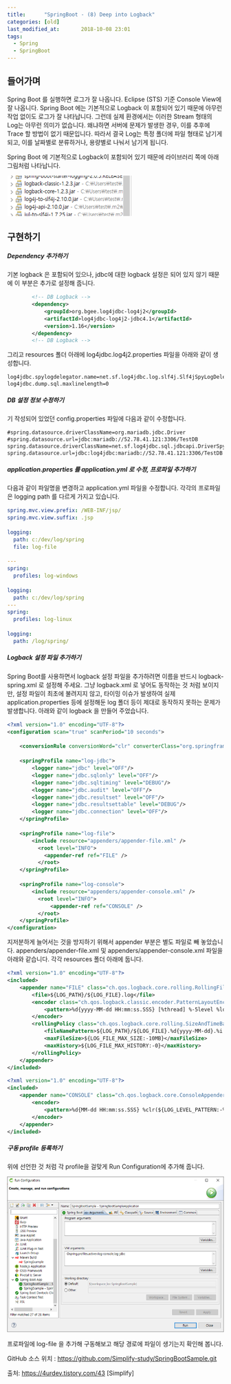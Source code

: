 ```yaml
---
title:      "SpringBoot - (8) Deep into Logback"
categories: [old]
last_modified_at:       2018-10-08 23:01
tags:
  - Spring
  - SpringBoot
---
```


## 들어가며

Spring Boot 를 실행하면 로그가 잘 나옵니다. Eclipse (STS) 기준 Console View에 잘 나옵니다. Spring Boot 에는 기본적으로 Logback 이 포함되어 있기 때문에 아무런 작업 없이도 로그가 잘 나타납니다. 그런데 실제 환경에서는 이러한 Stream 형태의 Log는 아무런 의미가 없습니다. 왜냐하면 서버에 문제가 발생한 경우, 이를 추후에 Trace 할 방법이 없기 때문입니다. 따라서 결국 Log는 특정 폴더에 파일 형태로 남기게 되고, 이를 날짜별로 분류하거나, 용량별로 나눠서 남기게 됩니다. 


Spring Boot 에 기본적으로 Logback이 포함되어 있기 때문에 라이브러리 쪽에 아래 그림처럼 나타납니다. 

![](/assets/images/posts/old/img/post/2018-10-08-spring-boot-08-deep-logback/spring-boot-08-deep-logback-00001.png)


## 구현하기

##### Dependency 추가하기

기본 logback 은 포함되어 있으나, jdbc에 대한 logback 설정은 되어 있지 않기 때문에 이 부분은 추가로 설정해 줍니다.

```xml
        <!-- DB Logback -->
        <dependency>
            <groupId>org.bgee.log4jdbc-log4j2</groupId>
            <artifactId>log4jdbc-log4j2-jdbc4.1</artifactId>
            <version>1.16</version>
        </dependency>
        <!-- DB Logback -->
```

그리고 resources 폴더 아래에 log4jdbc.log4j2.properties 파일을 아래와 같이 생성합니다. 

```properties
log4jdbc.spylogdelegator.name=net.sf.log4jdbc.log.slf4j.Slf4jSpyLogDelegator
log4jdbc.dump.sql.maxlinelength=0
```

##### DB 설정 정보 수정하기

기 작성되어 있었던 config.properties 파일에 다음과 같이 수정합니다. 

```properties
#spring.datasource.driverClassName=org.mariadb.jdbc.Driver
#spring.datasource.url=jdbc:mariadb://52.78.41.121:3306/TestDB
spring.datasource.driverClassName=net.sf.log4jdbc.sql.jdbcapi.DriverSpy
spring.datasource.url=jdbc:log4jdbc:mariadb://52.78.41.121:3306/TestDB
```

##### application.properties 를 application.yml 로 수정, 프로파일 추가하기

다음과 같이 파일명을 변경하고 application.yml 파일을 수정합니다. 각각의 프로파일은 logging path 를 다르게 가지고 있습니다.

```yml
spring.mvc.view.prefix: /WEB-INF/jsp/
spring.mvc.view.suffix: .jsp
 
logging:
  path: c:/dev/log/spring
  file: log-file  
  
---
spring:
  profiles: log-windows
  
logging:
  path: c:/dev/log/spring
---
spring:
  profiles: log-linux
  
logging:
  path: /log/spring/
```

##### Logback 설정 파일 추가하기

Spring Boot를 사용하면서 logback 설정 파일을 추가하려면 이름을 반드시 logback-spring.xml 로 설정해 주세요. 그냥 logback.xml 로 넣어도 동작하는 것 처럼 보이지만, 설정 파일이 최초에 불려지지 않고, 타이밍 이슈가 발생하여 실제 application.properties 등에 설정해둔 log 폴더 등이 제대로 동작하지 못하는 문제가 발생합니다. 아래와 같이 logback 을 만들어 주었습니다. 

```xml
<?xml version="1.0" encoding="UTF-8"?>
<configuration scan="true" scanPeriod="10 seconds">
 
    <conversionRule conversionWord="clr" converterClass="org.springframework.boot.logging.logback.ColorConverter" />
    
    <springProfile name="log-jdbc">
        <logger name="jdbc" level="OFF"/>
        <logger name="jdbc.sqlonly" level="OFF"/>
        <logger name="jdbc.sqltiming" level="DEBUG"/>
        <logger name="jdbc.audit" level="OFF"/>
        <logger name="jdbc.resultset" level="OFF"/>
        <logger name="jdbc.resultsettable" level="DEBUG"/>
        <logger name="jdbc.connection" level="OFF"/>
    </springProfile>
    
    <springProfile name="log-file">
        <include resource="appenders/appender-file.xml" />
          <root level="INFO">
            <appender-ref ref="FILE" />
          </root>
    </springProfile>
    
    <springProfile name="log-console">
        <include resource="appenders/appender-console.xml" />
          <root level="INFO">
              <appender-ref ref="CONSOLE" />
          </root>
    </springProfile>
</configuration>
```

지저분하게 늘어서는 것을 방지하기 위해서 appender 부분은 별도 파일로 빼 놓았습니다. appenders/appender-file.xml 및 appenders/appender-console.xml 파일을 아래와 같습니다. 각각 resources 폴더 아래에 둡니다.

```xml
<?xml version="1.0" encoding="UTF-8"?>
<included>
    <appender name="FILE" class="ch.qos.logback.core.rolling.RollingFileAppender">
        <file>${LOG_PATH}/${LOG_FILE}.log</file>
        <encoder class="ch.qos.logback.classic.encoder.PatternLayoutEncoder">
            <pattern>%d{yyyy-MM-dd HH:mm:ss.SSS} [%thread] %-5level %logger{36} - %msg%n</pattern>
        </encoder>
        <rollingPolicy class="ch.qos.logback.core.rolling.SizeAndTimeBasedRollingPolicy">
            <fileNamePattern>${LOG_PATH}/${LOG_FILE}.%d{yyyy-MM-dd}.%i.log</fileNamePattern>
            <maxFileSize>${LOG_FILE_MAX_SIZE:-10MB}</maxFileSize>
            <maxHistory>${LOG_FILE_MAX_HISTORY:-0}</maxHistory>
        </rollingPolicy>
    </appender>
</included>
```

```xml
<?xml version="1.0" encoding="UTF-8"?>
<included>
    <appender name="CONSOLE" class="ch.qos.logback.core.ConsoleAppender">
        <encoder>
            <pattern>%d{MM-dd HH:mm:ss.SSS} %clr(${LOG_LEVEL_PATTERN:-%5p}) [%t] %clr(%-40.40logger{39}){cyan} | %msg%n</pattern>
        </encoder>
    </appender>
</included>
```

##### 구동 profile 등록하기 

위에 선언한 것 처럼 각 profile을 걸맞게 Run Configuration에 추가해 줍니다. 

![](/assets/images/posts/old/img/post/2018-10-08-spring-boot-08-deep-logback/spring-boot-08-deep-logback-00002.png)

프로파일에 log-file 을 추가해 구동해보고 해당 경로에 파일이 생기는지 확인해 봅니다.








GitHub 소스 위치 : https://github.com/Simplify-study/SpringBootSample.git

출처: https://4urdev.tistory.com/43 [Simplify]
